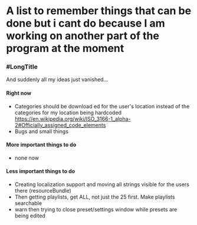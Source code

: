 # A list to remember things that can be done but i cant do because I am working on another part of the program at the moment

### \#LongTitle

And suddenly all my ideas just vanished...

#### Right now
- Categories should be download ed for the user's location instead of the
categories for my location being hardcoded
https://en.wikipedia.org/wiki/ISO_3166-1_alpha-2#Officially_assigned_code_elements
- Bugs and small things

#### More important things to do
- none now


#### Less important things to do
- Creating localization support and moving all strings visible for the users there (resourceBundle)
- Then getting playlists, get ALL, not just the 25 first. Make playlists searchable
- warn then trying to close preset/settings window while presets are being edited
